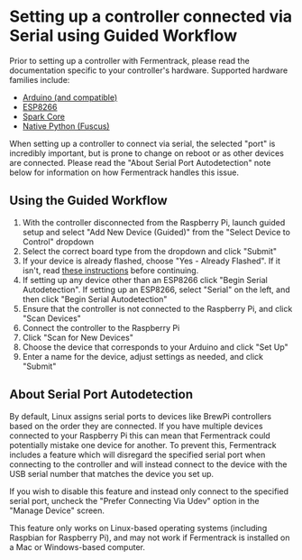 # Setting up a controller connected via Serial using Guided Workflow

Prior to setting up a controller with Fermentrack, please read the documentation specific to your controller's hardware. Supported hardware families include:
 
* [Arduino (and compatible)](../hardware/Arduino.md)
* [ESP8266](../hardware/ESP8266.md)
* [Spark Core](../hardware/Spark.md)
* [Native Python (Fuscus)](../hardware/Native%20Python.md)

When setting up a controller to connect via serial, the selected "port" is incredibly important, but is prone to change on reboot or as other devices are connected. Please read the "About Serial Port Autodetection" note below for information on how Fermentrack handles this issue. 

## Using the Guided Workflow

1. With the controller disconnected from the Raspberry Pi, launch guided setup and select "Add New Device (Guided)" from the "Select Device to Control" dropdown
2. Select the correct board type from the dropdown and click "Submit"
3. If your device is already flashed, choose "Yes - Already Flashed". If it isn't, read [these instructions](Flashing%20a%20Controller.md) before continuing. 
4. If setting up any device other than an ESP8266 click "Begin Serial Autodetection". If setting up an ESP8266, select "Serial" on the left, and then click "Begin Serial Autodetection"
5. Ensure that the controller is not connected to the Raspberry Pi, and click "Scan Devices"
6. Connect the controller to the Raspberry Pi
7. Click "Scan for New Devices"
8. Choose the device that corresponds to your Arduino and click "Set Up"
9. Enter a name for the device, adjust settings as needed, and click "Submit"


## About Serial Port Autodetection

By default, Linux assigns serial ports to devices like BrewPi controllers based on the order they are connected. If you have multiple devices connected to your Raspberry Pi this can mean that Fermentrack could potentially mistake one device for another. To prevent this, Fermentrack includes a feature which will disregard the specified serial port when connecting to the controller and will instead connect to the device with the USB serial number that matches the device you set up.

If you wish to disable this feature and instead only connect to the specified serial port, uncheck the "Prefer Connecting Via Udev" option in the "Manage Device" screen.

This feature only works on Linux-based operating systems (including Raspbian for Raspberry Pi), and may not work if Fermentrack is installed on a Mac or Windows-based computer.
